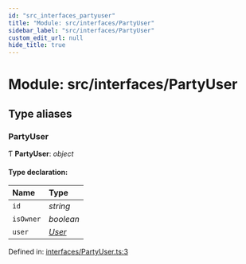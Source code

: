 ```yaml
---
id: "src_interfaces_partyuser"
title: "Module: src/interfaces/PartyUser"
sidebar_label: "src/interfaces/PartyUser"
custom_edit_url: null
hide_title: true
---
```


# Module: src/interfaces/PartyUser

## Type aliases

### PartyUser

Ƭ **PartyUser**: *object*

#### Type declaration:

| Name | Type |
| :------ | :------ |
| `id` | *string* |
| `isOwner` | *boolean* |
| `user` | [*User*](../interfaces/src_interfaces_user.user.md) |

Defined in: [interfaces/PartyUser.ts:3](https://github.com/xr3ngine/xr3ngine/blob/7e8e151f1/packages/common/src/interfaces/PartyUser.ts#L3)
